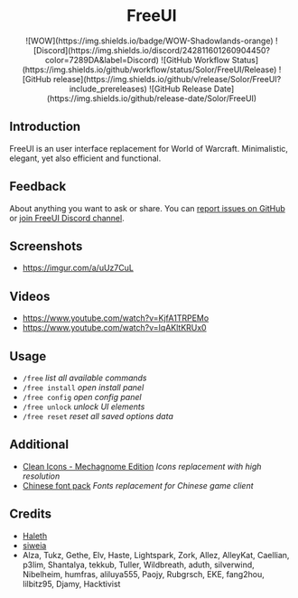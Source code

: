 <div align="center">
<h1>FreeUI</h1>
![WOW](https://img.shields.io/badge/WOW-Shadowlands-orange)
![Discord](https://img.shields.io/discord/242811601260904450?color=7289DA&label=Discord)
![GitHub Workflow Status](https://img.shields.io/github/workflow/status/Solor/FreeUI/Release)
![GitHub release](https://img.shields.io/github/v/release/Solor/FreeUI?include_prereleases)
![GitHub Release Date](https://img.shields.io/github/release-date/Solor/FreeUI)
</div>


## Introduction
FreeUI is an user interface replacement for World of Warcraft.
Minimalistic, elegant, yet also efficient and functional.

## Feedback
About anything you want to ask or share. You can [report issues on GitHub](https://github.com/Solor/FreeUI/issues)
or [join FreeUI Discord channel](https://discord.gg/86wbfZXxn7).

## Screenshots
*  https://imgur.com/a/uUz7CuL

## Videos
*  https://www.youtube.com/watch?v=KjfA1TRPEMo
*  https://www.youtube.com/watch?v=IqAKltKRUx0

## Usage
*  `/free` <em>list all available commands</em>
*  `/free install` <em>open install panel</em>
*  `/free config` <em>open config panel</em>
*  `/free unlock` <em>unlock UI elements</em>
*  `/free reset` <em>reset all saved options data</em>

## Additional
*  [Clean Icons - Mechagnome Edition](https://www.wowinterface.com/downloads/info25064-CleanIcons-MechagnomeEdition.html#info) <em>Icons replacement with high resolution</em>
*  [Chinese font pack](https://1drv.ms/u/s!AocaDk73Gt7sgrZmwW0iTELqw2uQvQ?e=OQVeHe) <em>Fonts replacement for Chinese game client</em>

## Credits
*  [Haleth](https://github.com/Haleth)
*  [siweia](https://github.com/siweia)
*  Alza, Tukz, Gethe, Elv, Haste, Lightspark, Zork, Allez, AlleyKat, Caellian, p3lim, Shantalya, tekkub, Tuller, Wildbreath, aduth, silverwind, Nibelheim, humfras, aliluya555, Paojy, Rubgrsch, EKE, fang2hou, lilbitz95, Djamy, Hacktivist

